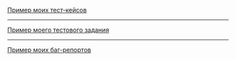 [Пример моих тест-кейсов](https://docs.google.com/spreadsheets/d/1Zw0Ng3cdtd5_8NUu8ZBP4naEg6Yql1ZR/edit?usp=sharing&ouid=101353087071037493540&rtpof=true&sd=true)


---


[Пример моего тестового задания](https://docs.google.com/spreadsheets/d/1EFY77hxL_lz2AsgqmOyVW1Dd-5VIyYJP4gcjmxcnsls/edit?usp=sharing)


---


[Пример моих баг-репортов](https://boomer10.atlassian.net/jira/software/projects/JDIV/boards/1/backlog)
